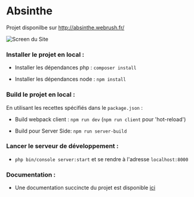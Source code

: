 # Absinthe 
Projet disponilbe sur http://absinthe.webrush.fr/

![Screen du Site](https://shrinktheweb.snapito.io/v2/webshot/spu-ea68c8-ogi2-3cwn3bmfojjlb56e?size=800x0&screen=1024x768&url=http%3A%2F%2Fabsinthe.webrush.fr)

### Installer le projet en local : 

- Installer les dépendances php : `composer install`

- Installer les dépendances node : `npm install`


### Build le projet en local : 

En utilisant les recettes spécifiés dans le `package.json` :

- Build webpack  client : `npm run dev` (`npm run client` pour 'hot-reload') 

- Build pour Server Side: `npm run server-build`

### Lancer le serveur de développement : 

- `php bin/console server:start` et se rendre à l'adresse `localhost:8000`

### Documentation :

- Une documentation succincte du projet est disponible [ici](Notes.md)
